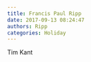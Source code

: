 ```yaml
---
title: Francis Paul Ripp
date: 2017-09-13 08:24:47
authors: Ripp
categories: Holiday
---
```


 Tim Kant
